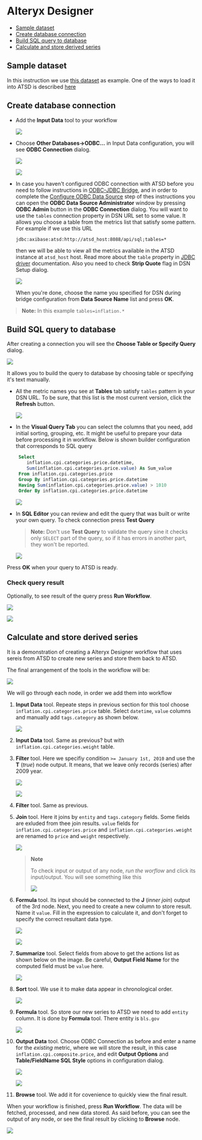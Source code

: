 # Alteryx Designer

- [Sample dataset](#sample-dataset)
- [Create database connection](#create-database-connection)
- [Build SQL query to database](#build-sql-query-to-database)
- [Calculate and store derived series](#calculate-and-store-derived-series)

## Sample dataset

In this instruction we use [this dataset](../spss/resources/commands.txt)
as example. One of the ways to load it into ATSD is described
[here](../spss/README.md#load-data)

## Create database connection

- Add the **Input Data** tool to your workflow

  ![](images/input_data.png)

- Choose **Other Databases→ODBC...** in Input Data configuration, you will see
  **ODBC Connection** dialog.

  ![](images/choose_odbc.png)

  ![](images/no_dsn.png)

- In case you haven't configured ODBC connection with ATSD before you need to
  follow instructions in [ODBC-JDBC Bridge](../odbc/README.md), and in order to
  complete the [Configure ODBC Data Source](../odbc/README.md#configure-odbc-data-source)
  step of thes instructions you can open the **ODBC Data Source Administrator**
  window by pressing **ODBC Admin** button in the **ODBC Connection** dialog. You will
  want to use the `tables` connection property in DSN URL set to some
  value. It allows you choose a table from the metrics list that satisfy some pattern.
  For example if we use this URL
  ```text
  jdbc:axibase:atsd:http://atsd_host:8088/api/sql;tables=*
  ```
  then we will be able to view all the metrics available in the ATSD instance at
  `atsd_host` host.
  Read more about the `table` property in [JDBC driver](https://github.com/axibase/atsd-jdbc#jdbc-connection-properties-supported-by-driver) documentation.
  Also you need to check **Strip Quote** flag in DSN Setup dialog.

  ![](images/odbc_quotes.png)

  When you're done, choose the name you specified for DSN during bridge
  configuration from **Data Source Name** list and press **OK**.

> **Note:**
> In this example `tables=inflation.*`

## Build SQL query to database

After creating a connection you will see the **Choose Table or Specify Query** dialog.

![](images/choose_table.png)

It allows you to build the query to database by choosing table or specifying
it's text manually.

- All the metric names you see at **Tables** tab satisfy `tables` pattern in
  your DSN URL. To be sure, that this list is the most current version, click
  the **Refresh** button.

  ![](images/metrics_list.png)

- In the **Visual Query Tab** you can select the columns that you need, add initial
  sorting, grouping, etc. It might be useful to prepare your
  data before processing it in workflow. Below is shown builder configuration
  that corresponds to SQL query

  ```sql
   Select
      inflation.cpi.categories.price.datetime,
      Sum(inflation.cpi.categories.price.value) As Sum_value
   From inflation.cpi.categories.price
   Group By inflation.cpi.categories.price.datetime
   Having Sum(inflation.cpi.categories.price.value) > 1010
   Order By inflation.cpi.categories.price.datetime
  ```

  ![](images/visual_builder.png)

- In **SQL Editor** you can review and edit the query that was built or write
  your own query. To check connection press **Test Query**

  > **Note:**
  > Don't use **Test Query** to validate the query sine it checks only `SELECT` part
  > of the query, so if it has errors in another part, they won't be reported.

  ![](images/sql_editor.png)

Press **OK** when your query to ATSD is ready.

### Check query result

Optionally, to see result of the query press **Run Workflow**.

![](images/run_workflow.png)

![](images/results.png)

## Calculate and store derived series

It is a demonstration of creating a Alteryx Designer workflow that uses
sereis from ATSD to create new series and store them back to ATSD.

The final arrangement of the tools in the workflow will be:

![](images/workflow.png)

We will go through each node, in order we add them into workflow

1. **Input Data** tool.
   Repeate steps in previous section for this tool choose
   `inflation.cpi.categories.price` table. Select `datetime`,
   `value` columns and manually add `tags.category` as shown below.

   ![](images/select_columns.png)

2. **Input Data** tool. Same as previous? but with
   `inflation.cpi.categories.weight` table.

3. **Filter** tool. Here we specifiy condition `>= January 1st, 2010`
   and use the **T** (_true_) node output. It means, that we leave only
   records (series) after 2009 year.

   ![](images/filter.png)

   ![](images/true_output.png)

4. **Filter** tool. Same as previous.

5. **Join** tool. Here it joins by `entity` and `tags.category` fields.
   Some fields are exluded from thee join results. `value` fields for
   `inflation.cpi.categories.price` and `inflation.cpi.categories.weight`
   are renamed to `price` and `weight` respectively.

   ![](images/join.png)

   > **Note**
   >
   > To check input or output of any node, _run the worflow_ and click its
   > input/output. You will see something like this
   >
   > ![](images/join_output.png)

6. **Formula** tool. Its input should be connected to the **J** (_inner join_)
   output of the 3rd node. Next, you need to create a new column to store result.
   Name it `value`. Fill in the expression to calculate it, and don't
   forget to specify the correct resultant data type.

   ![](images/add_column.png)

   ![](images/formula.png)

7. **Summarize** tool. Select fields from above to get the actions list as shown
   below on the image. Be careful, **Output Field Name** for the computed field
   must be `value` here.

   ![](images/summarize.png)

8. **Sort** tool. We use it to make data appear in chronological order.

   ![](images/sort.png)

9. **Formula** tool. So store our new series to ATSD we need to add `entity`
   column. It is done by **Formula** tool. There entity is `bls.gov`

   ![](images/entity.png)

10. **Output Data** tool. Choose ODBC Connection as before and enter a name for
    the _existing_ metric, where we will store the result, in this case
    `inflation.cpi.composite.price`, and edit **Output Options** and
    **Table/FieldName SQL Style** options in configuration dialog.

    ![](images/metric_name.png)

    ![](images/output.png)

11. **Browse** tool. We add it for covenience to quickly view the final result.

When your workflow is finished, press **Run Workflow**.
The data will be fetched, processed, and new data stored. As said before, you can
see the output of any node, or see the final result by clicking to **Browse** node.

   ![](images/calc_results.png)
